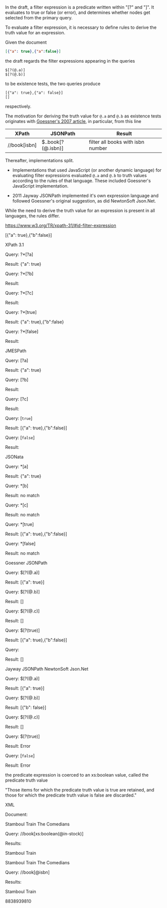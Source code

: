 In the draft, a filter expression is a predicate written within "[?" and "]". 
It evaluates to true or false (or error), and determines whether nodes get selected from the primary query.

To evaluate a filter expression, it is necessary to define rules to derive the truth value for an expression.  

Given the document

```json
[{"a": true},{"a":false}]
```

the draft regards the filter expressions appearing in the queries
 
```
$[?(@.a)]
$[?(@.b)]
``` 

to be existence tests, the two queries produce

```
[{"a": true},{"a": false}]
[]
```

respectively.


The motivation for deriving the truth value for `@.a` and `@.b` as existence tests 
originates with [Goessner's 2007 article](https://goessner.net/articles/JsonPath/),
in particular, from this line

XPath           |JSONPath               |Result
----------------|-----------------------|--------------------------------
//book[isbn]    |$..book[?(@.isbn)]     |filter all books with isbn number

Thereafter, implementations split. 

- Implementations that used JavaScript (or another dynamic language) for 
evaluating filter expressions evaluated `@.a` and `@.b` to truth values 
according to the rules of that language. These included Goessner's 
JavaScript implementation.  

- 2011 Jayway JSONPath implemented it's own expression language and followed
Goessner's original suggestion, as did NewtonSoft Json.Net.  


While the need to derive the truth value for an expression is present in all languages, the rules differ.


https://www.w3.org/TR/xpath-31/#id-filter-expression

[{"a": true},{"b":false}]

XPath 3.1

Query: ?*[?a]

Result: {"a": true}

Query: ?*[?b]

Result: 

Query: ?*[?c]

Result: 

Query: ?*[true]

Result: {"a": true},{"b":false}

Query: ?*[false]

Result: 

JMESPath

Query: [?a]

Result: {"a": true}

Query: [?b]

Result: 

Query: [?c]

Result: 

Query: [`true`]

Result: [{"a": true},{"b":false}]

Query: [`false`]

Result: 

JSONata

Query: *[a]

Result: {"a": true}

Query: *[b]

Result: no match

Query: *[c]

Result: no match

Query: *[true]

Result: [{"a": true},{"b":false}]

Query: *[false]

Result: no match

Goessner JSONPath

Query: $[?(@.a)]

Result: [{"a": true}]

Query: $[?(@.b)]

Result: []

Query: $[?(@.c)]

Result: []

Query: $[?(true)]

Result: [{"a": true},{"b":false}]

Query: 

Result: []

Jayway JSONPath
NewtonSoft Json.Net

Query: $[?(@.a)]

Result: [{"a": true}]

Query: $[?(@.b)]

Result: [{"b": false}]

Query: $[?(@.c)]

Result: []

Query: $[?(true)]

Result: Error

Query: [`false`]

Result: Error

the predicate expression is coerced to an xs:boolean value, called the predicate truth value

 "Those items for which the predicate truth value is true are retained, and those for which the predicate truth value is false are discarded."

XML

Document: 

<books>
  <book in-stock="true">Stamboul Train</book>
  <book in-stock="false">The Comedians</book>
</books>  

Query: //book[xs:boolean(@in-stock)]

Results:

<book in-stock="true">Stamboul Train</book>


<books>
  <book isbn="8838939810">Stamboul Train</book>
  <book isbn="">The Comedians</book>
</books>  

Query: //book[@isbn]

Results:

<book in-stock="true">Stamboul Train</book>

<books>
  <book><isbn>8838939810</isbn><title>Stamboul Train</title></book>
  <book><isbn></isbn><title>The Comedians<.title></book>
</books>  

//book[isbn/text()]

<book><isbn>8838939810</isbn><title>Stamboul Train</title></book>
